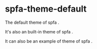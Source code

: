 # spfa-theme-default

The default theme of spfa . 

It's also an built-in theme of spfa .

It can also be an example of theme of spfa .
